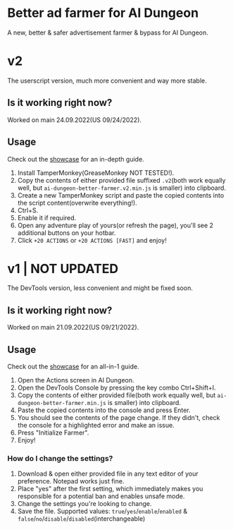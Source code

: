 # Better ad farmer for AI Dungeon
A new, better & safer advertisement farmer & bypass for AI Dungeon.

# v2
The userscript version, much more convenient and way more stable.

## Is it working right now?
Worked on main 24.09.2022(US 09/24/2022).

## Usage
Check out the [showcase](https://uh.oh.not/yet) for an in-depth guide.
1. Install TamperMonkey(GreaseMonkey NOT TESTED!).
2. Copy the contents of either provided file suffixed `.v2`(both work equally well, but `ai-dungeon-better-farmer.v2.min.js` is smaller) into clipboard.
3. Create a new TamperMonkey script and paste the copied contents into the script content(overwrite everything!).
4. Ctrl+S.
5. Enable it if required.
6. Open any adventure play of yours(or refresh the page), you'll see 2 additional buttons on your hotbar.
7. Click `+20 ACTIONS` or `+20 ACTIONS [FAST]` and enjoy!

# v1 | NOT UPDATED
The DevTools version, less convenient and might be fixed soon.

## Is it working right now?
Worked on main 21.09.2022(US 09/21/2022).

## Usage
Check out the [showcase](https://youtu.be/Jr_UAZQ-mqQ) for an all-in-1 guide.
1. Open the Actions screen in AI Dungeon.
2. Open the DevTools Console by pressing the key combo Ctrl+Shift+I.
3. Copy the contents of either provided file(both work equally well, but `ai-dungeon-better-farmer.min.js` is smaller) into clipboard.
4. Paste the copied contents into the console and press Enter.
5. You should see the contents of the page change. If they didn't, check the console for a highlighted error and make an issue.
6. Press "Initialize Farmer".
7. Enjoy!
### How do I change the settings?
1. Download & open either provided file in any text editor of your preference. Notepad works just fine.
2. Place "yes" after the first setting, which immediately makes you responsible for a potential ban and enables unsafe mode.
3. Change the settings you're looking to change.
4. Save the file.
Supported values: `true`/`yes`/`enable`/`enabled` & `false`/`no`/`disable`/`disabled`(interchangeable)
